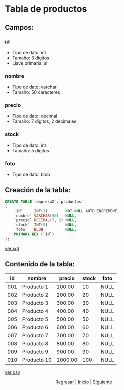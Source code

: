 # Tabla de productos
## Campos:
### id
* Tipo de dato: int
* Tamaño: 3 dígitos
* Llave primaria: si

### nombre
* Tipo de dato: varchar
* Tamaño: 50 caracteres

### precio
* Tipo de dato: decimal
* Tamaño: 7 dígitos, 2 decimales

### stock
* Tipo de dato: int
* Tamaño: 5 dígitos

### foto
* Tipo de dato: blob

## Creación de la tabla:
``` sql
CREATE TABLE `empresaX`.`productos`
(
    `id`     INT(3)        NOT NULL AUTO_INCREMENT,
    `nombre` VARCHAR(50)   NULL,
    `precio` DECIMAL(7, 2) NULL,
    `stock`  INT(5)        NULL,
    `foto`   BLOB          NULL,
    PRIMARY KEY (`id`)
);
```
[ver sql](./sql/05%20Almacen.sql)

## Contenido de la tabla:   
| id  | nombre       | precio  | stock | foto  |
|-----|--------------|---------|-------|-------|
| 001 | Producto 1   | 100.00  | 10    | NULL  |
| 002 | Producto 2   | 200.00  | 20    | NULL  |
| 003 | Producto 3   | 300.00  | 30    | NULL  |
| 004 | Producto 4   | 400.00  | 40    | NULL  |
| 005 | Producto 5   | 500.00  | 50    | NULL  |
| 006 | Producto 6   | 600.00  | 60    | NULL  |
| 007 | Producto 7   | 700.00  | 70    | NULL  |
| 008 | Producto 8   | 800.00  | 80    | NULL  |
| 009 | Producto 9   | 900.00  | 90    | NULL  |
| 010 | Producto 10  | 1000.00 | 100   | NULL  |

[ver csv](./csv/02%20Productos.csv)

<p align="center">
    <a href="./01 Getting Started.md">Regresar</a> |
    <a href="../README.md">Inicio</a> |
    <a href="./03 Clientes.md">Siguiente</a>
</p>